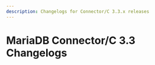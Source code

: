 ```yaml
---
description: Changelogs for Connector/C 3.3.x releases
---
```


# MariaDB Connector/C 3.3 Changelogs

